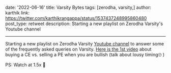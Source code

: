 date: '2022-06-16'
title: Varsity Bytes
tags: [zerodha, varsity,]
author: karthik
link: https://twitter.com/karthikrangappa/status/1537437248995860480
post_type: retweet
description: Starting a new playlist on Zerodha Varsity's Youtube channel

---

Starting a new playlist on Zerodha Varsity [Youtube channel](https://www.youtube.com/channel/UCQXwgooTlP6tk2a-u6vgyUA) to answer some of the frequently asked queries on Varsity. [Here is the 1st video](https://www.youtube.com/playlist?list=PLX2SHiKfualEyD05J9JsklEq1JFGbG6qJ)
about buying a CE vs. selling a PE when you are bullish (talk about lousy timing🙄 )

PS: Watch at 1.5x 😬

